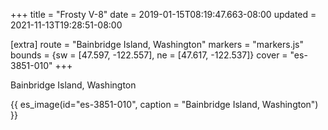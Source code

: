 +++
title = "Frosty V-8"
date = 2019-01-15T08:19:47.663-08:00
updated = 2021-11-13T19:28:51-08:00

[extra]
route = "Bainbridge Island, Washington"
markers = "markers.js"
bounds = {sw = [47.597, -122.557], ne = [47.617, -122.537]}
cover = "es-3851-010"
+++

<!-- more -->

Bainbridge Island, Washington

{{ es_image(id="es-3851-010", caption = "Bainbridge Island, Washington") }}
